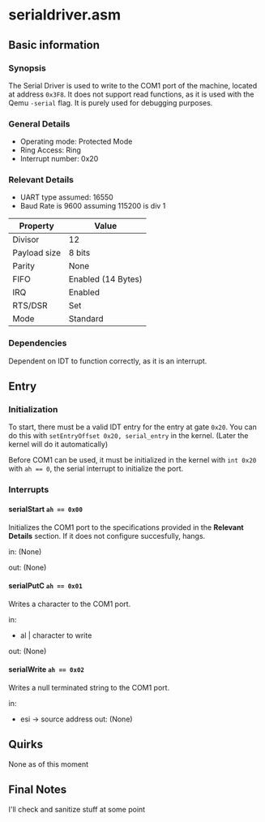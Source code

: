 # serialdriver.asm
## Basic information
### Synopsis
The Serial Driver is used to write to the COM1 port of the machine, located at address `0x3F8`. It does not support read functions, as it is used with the Qemu `-serial` flag. It is purely used for debugging purposes.
### General Details
- Operating mode: Protected Mode
- Ring Access: Ring 
- Interrupt number: 0x20
### Relevant Details
- UART type assumed: 16550
- Baud Rate is 9600 assuming 115200 is div 1

| Property | Value |
|-|-|
| Divisor | 12 |
| Payload size | 8 bits |
| Parity | None |
| FIFO | Enabled (14 Bytes) |
| IRQ | Enabled |
| RTS/DSR | Set |
| Mode | Standard |

### Dependencies
Dependent on IDT to function correctly, as it is an interrupt.

## Entry
### Initialization
To start, there must be a valid IDT entry for the entry at gate `0x20`. You can do this with `setEntryOffset 0x20, serial_entry` in the kernel. (Later the kernel will do it automatically)

Before COM1 can be used, it must be initialized in the kernel with `int 0x20` with `ah == 0`, the serial interrupt to initialize the port.

### Interrupts
#### serialStart `ah == 0x00`
Initializes the COM1 port to the specifications provided in the **Relevant Details** section. If it does not configure succesfully, hangs.

in: (None)

out: (None)
#### serialPutC `ah == 0x01`
Writes a character to the COM1 port.

in:
- al | character to write

out: (None)

#### serialWrite `ah == 0x02`
Writes a null terminated string to the COM1 port.

in:
- esi -> source address
out: (None)

## Quirks
None as of this moment

## Final Notes
I'll check and sanitize stuff at some point